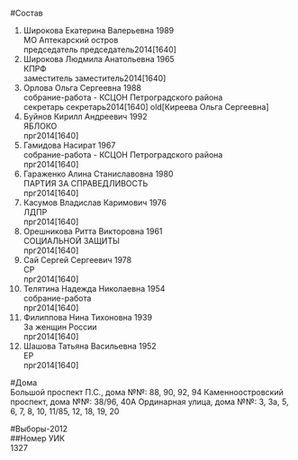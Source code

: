 #Состав  
1. Широкова Екатерина Валерьевна 1989  
    МО Аптекарский остров  
    председатель председатель2014[1640]  
2. Широкова Людмила Анатольевна 1965  
    КПРФ  
    заместитель заместитель2014[1640]  
3. Орлова Ольга Сергеевна 1988  
    собрание-работа - КСЦОН Петроградского района  
    секретарь секретарь2014[1640] old[Киреева Ольга Сергеевна]  
4. Буйнов Кирилл Андреевич 1992  
    ЯБЛОКО  
    прг2014[1640]  
5. Гамидова Насират 1967  
    собрание-работа - КСЦОН Петроградского района  
    прг2014[1640]  
6. Гараженко Алина Станиславовна 1980  
    ПАРТИЯ ЗА СПРАВЕДЛИВОСТЬ  
    прг2014[1640]  
7. Касумов Владислав Каримович 1976  
    ЛДПР  
    прг2014[1640]  
8. Орешникова Ритта Викторовна 1961  
    СОЦИАЛЬНОЙ ЗАЩИТЫ  
    прг2014[1640]  
9. Сай Сергей Сергеевич 1978  
    СР  
    прг2014[1640]  
10. Телятина Надежда Николаевна 1954  
    собрание-работа  
    прг2014[1640]  
11. Филиппова Нина Тихоновна 1939  
    За женщин России  
    прг2014[1640]  
12. Шашова Татьяна Васильевна 1952  
    ЕР  
    прг2014[1640]  
  
#Дома  
Большой проспект П.С., дома №№: 88, 90, 92, 94 Каменноостровский проспект, дома №№: 38/96, 40А Ординарная улица, дома №№: 3, 3а, 5, 6, 7, 8, 10, 11/85, 12, 18, 19, 20  
  
#Выборы-2012  
##Номер УИК  
1327  

